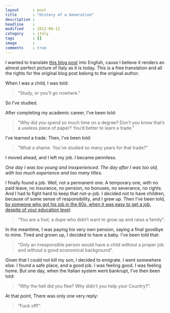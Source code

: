 ```yaml
---
layout      : post
title       : "History of a Generation"
description :
headline    :
modified    : 2012-09-12
category    : italy
tags        : []
image       :
comments    : true
---
```


I wanted to translate <a href="http://torto45.wordpress.com/2010/10/29/hello-world/" target="_blank">this blog post</a> into English, cause I believe it renders an almost perfect picture of Italy as it is today. This is a free translation and all the rights for the original blog post belong to the original author.

When I was a child, I was told:

> "Study, or you’ll go nowhere."

So I’ve studied.

After completing my academic career, I’ve been told:

> "Why did you spend so much time on a degree? Don’t you know that’s a useless piece of paper? You’d better to learn a trade."

I’ve learned a trade. Then, I’ve been told:

> "What a shame. You’ve studied so many years for that trade?”

I moved ahead, and I left my job. I became penniless.

_One day I was too young and inexperienced. The day after I was too old, with too much experience and too many titles._

I finally found a job. Well, not a permanent one. A temporary one, with no paid leave, no insurance, no pension, no bonuses, no severance, no rights. And I had to fight hard to keep that not-a-job. I decided not to have children, because of some sense of responsibility, and I grew up. Then I’ve been told, <a href="http://www.dailymail.co.uk/news/article-1289005/Rise-bamboccioni-big-babies--Why-young-Italians-choosing-live-home.html" target="_blank">by someone who got his job in the 60s, when it was easy to get a job, despite of your education level</a>:

> “You are a fool, a dupe who didn’t want to grow up and raise a family".

In the meantime, I was paying his very own pension, saying a final goodbye to mine. Tired and grown up, I decided to have a baby. I’ve been told that:

> “Only an irresponsible person would have a child without a proper job and without a good economical background”.

Given that I could not kill my son, I decided to emigrate. I went somewhere else. I found a safe place, and a good job. I was feeling good. I was feeling home. But one day, when the Italian system went bankrupt, I’ve then been told:

> “Why the hell did you flee? Why didn’t you help your Country?”.

At that point, There was only one very reply:

> “Fuck off!”.
